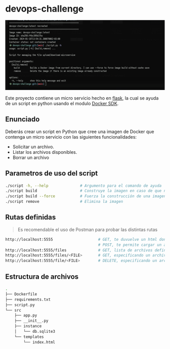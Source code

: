 # devops-challenge
![](.images/image.png)

Este proyecto contiene un micro servicio hecho en [flask](https://flask.palletsprojects.com/en/3.0.x/), la cual se ayuda de un script en python usando el modulo [Docker SDK](https://docker-py.readthedocs.io/en/stable/). 

## Enunciado
Deberás crear un script en Python que cree una imagen de Docker que
contenga un micro servicio con las siguientes funcionalidades:
- Solicitar un archivo.
- Listar los archivos disponibles.
- Borrar un archivo


## Parametros de uso del script 
``` bash
./script -h, --help              # Argumento para el comando de ayuda
./script build                   # Construye la imagen en caso de que no exista 
./script build --force           # Fuerza la construcción de una imagen ignorando el pre-cache
./script remove                  # Elimina la imagen
```

## Rutas definidas
> Es recomendable el uso de Postman para probar las distintas rutas


``` bash
http://localhost:5555                    # GET, te duvuelve un html donde cargar la imagen 
                                         # POST, te permite cargar un archivo 
http://localhost:5555/files              # GET, lista de archivos definidos en la db
http://localhost:5555/files/<FILE>       # GET, especificando un archivo existente esta ruta te permite descargarlo
http://localhost:5555/file/<FILE>        # DELETE, especificando un archivo existente esta ruta te permite eliminarlo 
```
## Estructura de archivos 
``` bash
.
├── Dockerfile
├── requirements.txt
├── script.py
└── src
    ├── app.py
    ├── __init__.py
    ├── instance
    │   └── db.sqlite3
    └── templates
        └── index.html
```


